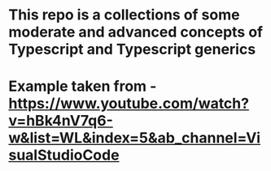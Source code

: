 # This repo is a collections of some moderate and advanced concepts of Typescript and Typescript generics
# Example taken from - https://www.youtube.com/watch?v=hBk4nV7q6-w&list=WL&index=5&ab_channel=VisualStudioCode